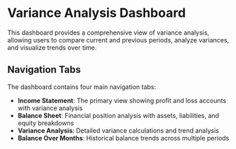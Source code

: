 # **Variance Analysis Dashboard**

This dashboard provides a comprehensive view of variance analysis, allowing users to compare current and previous periods, analyze variances, and visualize trends over time. 

## **Navigation Tabs**

The dashboard contains four main navigation tabs:

- **Income Statement**: The primary view showing profit and loss accounts with variance analysis
- **Balance Sheet**: Financial position analysis with assets, liabilities, and equity breakdowns
- **Variance Analysis**: Detailed variance calculations and trend analysis
- **Balance Over Months**: Historical balance trends across multiple periods